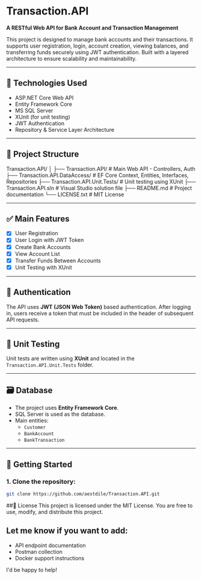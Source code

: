 # Transaction.API

**A RESTful Web API for Bank Account and Transaction Management**

This project is designed to manage bank accounts and their transactions. It supports user registration, login, account creation, viewing balances, and transferring funds securely using JWT authentication. Built with a layered architecture to ensure scalability and maintainability.

---

## 🔧 Technologies Used

- ASP.NET Core Web API  
- Entity Framework Core  
- MS SQL Server  
- XUnit (for unit testing)  
- JWT Authentication  
- Repository & Service Layer Architecture  

---

## 📁 Project Structure

Transaction.API/
│
├── Transaction.API/ # Main Web API - Controllers, Auth
├── Transaction.API.DataAccess/ # EF Core Context, Entities, Interfaces, Repositories
├── Transaction.API.Unit.Tests/ # Unit testing using XUnit
├── Transaction.API.sln # Visual Studio solution file
├── README.md # Project documentation
└── LICENSE.txt # MIT License


---

## ✅ Main Features

- [x] User Registration  
- [x] User Login with JWT Token  
- [x] Create Bank Accounts  
- [x] View Account List  
- [x] Transfer Funds Between Accounts  
- [x] Unit Testing with XUnit  

---

## 🔐 Authentication

The API uses **JWT (JSON Web Token)** based authentication. After logging in, users receive a token that must be included in the header of subsequent API requests.

---

## 🧪 Unit Testing

Unit tests are written using **XUnit** and located in the `Transaction.API.Unit.Tests` folder.

---

## 🗃️ Database

- The project uses **Entity Framework Core**.
- SQL Server is used as the database.
- Main entities:  
  - `Customer`  
  - `BankAccount`  
  - `BankTransaction`  

---

## 🚀 Getting Started

### 1. Clone the repository:

```bash
git clone https://github.com/aestdile/Transaction.API.git
```
##📄 License
This project is licensed under the MIT License.
You are free to use, modify, and distribute this project.


## Let me know if you want to add:
- API endpoint documentation
- Postman collection
- Docker support instructions

I'd be happy to help!

